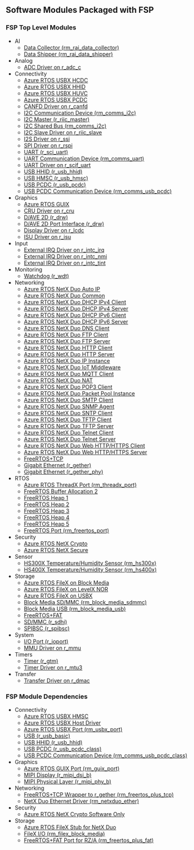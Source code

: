 ## Software Modules Packaged with FSP

### FSP Top Level Modules
  * AI
    * [Data Collector (rm_rai_data_collector)](https://renesas.github.io/rza-fsp/group___r_m___r_a_i___d_a_t_a___c_o_l_l_e_c_t_o_r.html)
    * [Data Shipper (rm_rai_data_shipper)](https://renesas.github.io/rza-fsp/group___r_m___r_a_i___d_a_t_a___s_h_i_p_p_e_r.html)
  * Analog
    * [ADC Driver on r_adc_c](https://renesas.github.io/rza-fsp/group___a_d_c.html)
  * Connectivity
    * [Azure RTOS USBX HCDC](https://github.com/eclipse-threadx/rtos-docs/blob/main/rtos-docs/usbx/index.md)
    * [Azure RTOS USBX HHID](https://github.com/eclipse-threadx/rtos-docs/blob/main/rtos-docs/usbx/index.md)
    * [Azure RTOS USBX HUVC](https://github.com/eclipse-threadx/rtos-docs/blob/main/rtos-docs/usbx/index.md)
    * [Azure RTOS USBX PCDC](https://github.com/eclipse-threadx/rtos-docs/blob/main/rtos-docs/usbx/index.md)
    * [CANFD Driver on r_canfd](https://renesas.github.io/rza-fsp/group___c_a_n_f_d.html)
    * [I2C Communication Device (rm_comms_i2c)](https://renesas.github.io/rza-fsp/group___r_m___c_o_m_m_s___i2_c.html)
    * [I2C Master (r_riic_master)](https://renesas.github.io/rza-fsp/group___r_i_i_c___m_a_s_t_e_r.html)
    * [I2C Shared Bus (rm_comms_i2c)](https://renesas.github.io/rza-fsp/group___r_m___c_o_m_m_s___i2_c.html)
    * [I2C Slave Driver on r_riic_slave](https://renesas.github.io/rza-fsp/group___r_i_i_c___s_l_a_v_e.html)
    * [I2S Driver on r_ssi](https://renesas.github.io/rza-fsp/group___s_s_i.html)
    * [SPI Driver on r_rspi](https://renesas.github.io/rza-fsp/group___r_s_p_i.html)
    * [UART (r_sci_uart)](https://renesas.github.io/rza-fsp/group___s_c_i___u_a_r_t.html)
    * [UART Communication Device (rm_comms_uart)](https://renesas.github.io/rza-fsp/group___r_m___c_o_m_m_s___u_a_r_t.html)
    * [UART Driver on r_scif_uart](https://renesas.github.io/rza-fsp/group___s_c_i_f___u_a_r_t.html)
    * [USB HHID (r_usb_hhid)](https://renesas.github.io/rza-fsp/group___u_s_b___h_h_i_d.html)
    * [USB HMSC (r_usb_hmsc)](https://renesas.github.io/rza-fsp/group___u_s_b___h_m_s_c.html)
    * [USB PCDC (r_usb_pcdc)](https://renesas.github.io/rza-fsp/group___u_s_b___p_c_d_c.html)
    * [USB PCDC Communication Device (rm_comms_usb_pcdc)](https://renesas.github.io/rza-fsp/group___r_m___c_o_m_m_s___u_s_b___p_c_d_c.html)
  * Graphics
    * [Azure RTOS GUIX](https://github.com/eclipse-threadx/rtos-docs/blob/main/rtos-docs/guix/index.md)
    * [CRU Driver on r_cru](https://renesas.github.io/rza-fsp/group___c_r_u.html)
    * [D/AVE 2D (r_drw)](https://www.tes-dst.com/technology-products/gpus/d/ave-2d/)
    * [D/AVE 2D Port Interface (r_drw)](https://renesas.github.io/rza-fsp/group___d_r_w.html)
    * [Display Driver on r_lcdc](https://renesas.github.io/rza-fsp/group___l_c_d_c.html)
    * [ISU Driver on r_isu](https://renesas.github.io/rza-fsp/group___i_s_u.html)
  * Input
    * [External IRQ Driver on r_intc_irq](https://renesas.github.io/rza-fsp/group___i_n_t_c___i_r_q.html)
    * [External IRQ Driver on r_intc_nmi](https://renesas.github.io/rza-fsp/group___i_n_t_c___n_m_i.html)
    * [External IRQ Driver on r_intc_tint](https://renesas.github.io/rza-fsp/group___i_n_t_c___t_i_n_t.html)
  * Monitoring
    * [Watchdog (r_wdt)](https://renesas.github.io/rza-fsp/group___w_d_t.html)
  * Networking
    * [Azure RTOS NetX Duo Auto IP](https://github.com/eclipse-threadx/rtos-docs/blob/main/rtos-docs/netx-duo/netx-duo-auto-ip/chapter1.md)
    * [Azure RTOS NetX Duo Common](https://github.com/eclipse-threadx/rtos-docs/blob/main/rtos-docs/netx-duo/index.md)
    * [Azure RTOS NetX Duo DHCP IPv4 Client](https://github.com/eclipse-threadx/rtos-docs/blob/main/rtos-docs/netx-duo/netx-duo-dhcp-client/chapter1.md)
    * [Azure RTOS NetX Duo DHCP IPv4 Server](https://github.com/eclipse-threadx/rtos-docs/blob/main/rtos-docs/netx-duo/netx-duo-dhcp-server/chapter1.md)
    * [Azure RTOS NetX Duo DHCP IPv6 Client](https://github.com/eclipse-threadx/rtos-docs/blob/main/rtos-docs/netx-duo/netx-duo-dhcpv6-client/chapter1.md)
    * [Azure RTOS NetX Duo DHCP IPv6 Server](https://github.com/eclipse-threadx/rtos-docs/blob/main/rtos-docs/netx-duo/netx-duo-dhcpv6-server/chapter1.md)
    * [Azure RTOS NetX Duo DNS Client](https://github.com/eclipse-threadx/rtos-docs/blob/main/rtos-docs/netx-duo/netx-duo-dns/chapter1.md)
    * [Azure RTOS NetX Duo FTP Client](https://github.com/eclipse-threadx/rtos-docs/blob/main/rtos-docs/netx-duo/netx-duo-ftp/chapter1.md)
    * [Azure RTOS NetX Duo FTP Server](https://github.com/eclipse-threadx/rtos-docs/blob/main/rtos-docs/netx-duo/netx-duo-ftp/chapter1.md)
    * [Azure RTOS NetX Duo HTTP Client](https://github.com/eclipse-threadx/rtos-docs/blob/main/rtos-docs/netx-duo/netx-duo-http/Chapter1.md)
    * [Azure RTOS NetX Duo HTTP Server](https://github.com/eclipse-threadx/rtos-docs/blob/main/rtos-docs/netx-duo/netx-duo-http/Chapter1.md)
    * [Azure RTOS NetX Duo IP Instance](https://github.com/eclipse-threadx/rtos-docs/blob/main/rtos-docs/netx-duo/chapter3.md)
    * [Azure RTOS NetX Duo IoT Middleware](https://github.com/eclipse-threadx/rtos-docs/blob/main/rtos-docs/netx-duo/index.md)
    * [Azure RTOS NetX Duo MQTT Client](https://github.com/eclipse-threadx/rtos-docs/blob/main/rtos-docs/netx-duo/netx-duo-mqtt/chapter1.md)
    * [Azure RTOS NetX Duo NAT](https://github.com/eclipse-threadx/rtos-docs/blob/main/rtos-docs/netx-duo/netx-duo-nat/chapter1.md)
    * [Azure RTOS NetX Duo POP3 Client](https://github.com/eclipse-threadx/rtos-docs/blob/main/rtos-docs/netx-duo/netx-duo-pop3-client/chapter1.md)
    * [Azure RTOS NetX Duo Packet Pool Instance](https://github.com/eclipse-threadx/rtos-docs/blob/main/rtos-docs/netx-duo/chapter3.md)
    * [Azure RTOS NetX Duo SMTP Client](https://github.com/eclipse-threadx/rtos-docs/blob/main/rtos-docs/netx-duo/netx-duo-smtp-client/chapter1.md)
    * [Azure RTOS NetX Duo SNMP Agent](https://github.com/eclipse-threadx/rtos-docs/blob/main/rtos-docs/netx-duo/netx-duo-snmp/chapter1.md)
    * [Azure RTOS NetX Duo SNTP Client](https://github.com/eclipse-threadx/rtos-docs/blob/main/rtos-docs/netx-duo/netx-duo-sntp-client/chapter1.md)
    * [Azure RTOS NetX Duo TFTP Client](https://github.com/eclipse-threadx/rtos-docs/blob/main/rtos-docs/netx-duo/netx-duo-tftp/chapter1.md)
    * [Azure RTOS NetX Duo TFTP Server](https://github.com/eclipse-threadx/rtos-docs/blob/main/rtos-docs/netx-duo/netx-duo-tftp/chapter1.md)
    * [Azure RTOS NetX Duo Telnet Client](https://github.com/eclipse-threadx/rtos-docs/blob/main/rtos-docs/netx-duo/netx-duo-telnet/chapter1.md)
    * [Azure RTOS NetX Duo Telnet Server](https://github.com/eclipse-threadx/rtos-docs/blob/main/rtos-docs/netx-duo/netx-duo-telnet/chapter1.md)
    * [Azure RTOS NetX Duo Web HTTP/HTTPS Client](https://github.com/eclipse-threadx/rtos-docs/blob/main/rtos-docs/netx-duo/netx-duo-web-http/chapter1.md)
    * [Azure RTOS NetX Duo Web HTTP/HTTPS Server](https://github.com/eclipse-threadx/rtos-docs/blob/main/rtos-docs/netx-duo/netx-duo-web-http/chapter1.md)
    * [FreeRTOS+TCP](https://www.freertos.org/FreeRTOS-Plus/FreeRTOS_Plus_TCP/TCP_IP_Configuration.html)
    * [Gigabit Ethernet (r_gether)](https://renesas.github.io/rza-fsp/group___g_e_t_h_e_r.html)
    * [Gigabit Ethernet (r_gether_phy)](https://renesas.github.io/rza-fsp/group___g_e_t_h_e_r___p_h_y.html)
  * RTOS
    * [Azure RTOS ThreadX Port (rm_threadx_port)](https://renesas.github.io/rza-fsp/group___r_m___t_h_r_e_a_d_x___p_o_r_t.html)
    * [FreeRTOS Buffer Allocation 2](https://www.freertos.org/Documentation/03-Libraries/02-FreeRTOS-plus/02-FreeRTOS-plus-TCP/05-Buffer-management)
    * [FreeRTOS Heap 1](https://www.freertos.org/a00111.html#heap_1)
    * [FreeRTOS Heap 2](https://www.freertos.org/a00111.html#heap_2)
    * [FreeRTOS Heap 3](https://www.freertos.org/a00111.html#heap_3)
    * [FreeRTOS Heap 4](https://www.freertos.org/a00111.html#heap_4)
    * [FreeRTOS Heap 5](https://www.freertos.org/a00111.html#heap_5)
    * [FreeRTOS Port (rm_freertos_port)](https://renesas.github.io/rza-fsp/group___r_m___f_r_e_e_r_t_o_s___p_o_r_t.html)
  * Security
    * [Azure RTOS NetX Crypto](https://github.com/eclipse-threadx/rtos-docs/blob/main/rtos-docs/netx-duo/netx-duo-crypto/chapter1.md)
    * [Azure RTOS NetX Secure](https://github.com/eclipse-threadx/rtos-docs/blob/main/rtos-docs/netx-duo/netx-duo-secure-tls/chapter1.md)
  * Sensor
    * [HS300X Temperature/Humidity Sensor (rm_hs300x)](https://renesas.github.io/rza-fsp/group___r_m___h_s300_x.html)
    * [HS400X Temperature/Humidity Sensor (rm_hs400x)](https://renesas.github.io/rza-fsp/group___r_m___h_s400_x.html)
  * Storage
    * [Azure RTOS FileX on Block Media](https://github.com/eclipse-threadx/rtos-docs/blob/main/rtos-docs/filex/index.md)
    * [Azure RTOS FileX on LevelX NOR](https://github.com/eclipse-threadx/rtos-docs/blob/main/rtos-docs/filex/index.md)
    * [Azure RTOS FileX on USBX](https://github.com/eclipse-threadx/rtos-docs/blob/main/rtos-docs/filex/index.md)
    * [Block Media SD/MMC (rm_block_media_sdmmc)](https://renesas.github.io/rza-fsp/group___r_m___b_l_o_c_k___m_e_d_i_a___s_d_m_m_c.html)
    * [Block Media USB (rm_block_media_usb)](https://renesas.github.io/rza-fsp/group___r_m___b_l_o_c_k___m_e_d_i_a___u_s_b.html)
    * [FreeRTOS+FAT](https://www.freertos.org/FreeRTOS-Plus/FreeRTOS_Plus_FAT/index.html)
    * [SD/MMC (r_sdhi)](https://renesas.github.io/rza-fsp/group___s_d_h_i.html)
    * [SPIBSC (r_spibsc)](https://renesas.github.io/rza-fsp/group___s_p_i_b_s_c.html)
  * System
    * [I/O Port (r_ioport)](https://renesas.github.io/rza-fsp/group___i_o_p_o_r_t.html)
    * [MMU Driver on r_mmu](https://renesas.github.io/rza-fsp/group___m_m_u.html)
  * Timers
    * [Timer (r_gtm)](https://renesas.github.io/rza-fsp/group___g_t_m.html)
    * [Timer Driver on r_mtu3](https://renesas.github.io/rza-fsp/group___m_t_u3.html)
  * Transfer
    * [Transfer Driver on r_dmac](https://renesas.github.io/rza-fsp/group___d_m_a_c.html)


### FSP Module Dependencies
  * Connectivity
    * [Azure RTOS USBX HMSC](https://github.com/eclipse-threadx/rtos-docs/blob/main/rtos-docs/usbx/index.md)
    * [Azure RTOS USBX Host Driver](https://renesas.github.io/rza-fsp/group___u_s_b_x.html)
    * [Azure RTOS USBX Port (rm_usbx_port)](https://renesas.github.io/rza-fsp/group___u_s_b_x.html)
    * [USB (r_usb_basic)](https://renesas.github.io/rza-fsp/group___u_s_b.html)
    * [USB HHID (r_usb_hhid)](https://renesas.github.io/rza-fsp/group___u_s_b___h_h_i_d.html)
    * [USB PCDC (r_usb_pcdc_class)](https://renesas.github.io/rza-fsp/group___u_s_b___p_c_d_c.html)
    * [USB PCDC Communication Device (rm_comms_usb_pcdc_class)](https://renesas.github.io/rza-fsp/group___r_m___c_o_m_m_s___u_s_b___p_c_d_c.html)
  * Graphics
    * [Azure RTOS GUIX Port (rm_guix_port)](https://renesas.github.io/rza-fsp/group___r_m___g_u_i_x___p_o_r_t.html)
    * [MIPI Display (r_mipi_dsi_b)](https://renesas.github.io/rza-fsp/group___m_i_p_i___d_s_i.html)
    * [MIPI Physical Layer (r_mipi_phy_b)](https://renesas.github.io/rza-fsp/)
  * Networking
    * [FreeRTOS+TCP Wrapper to r_gether (rm_freertos_plus_tcp)](https://renesas.github.io/rza-fsp/group___f_r_e_e_r_t_o_s___p_l_u_s___t_c_p.html)
    * [NetX Duo Ethernet Driver (rm_netxduo_ether)](https://github.com/eclipse-threadx/rtos-docs/blob/main/rtos-docs/netx-duo/chapter5.md)
  * Security
    * [Azure RTOS NetX Crypto Software Only](https://renesas.github.io/rza-fsp/group___r_m___n_e_t_x___s_e_c_u_r_e___c_r_y_p_t_o.html)
  * Storage
    * [Azure RTOS FileX Stub for NetX Duo](https://github.com/eclipse-threadx/rtos-docs/blob/main/rtos-docs/filex/index.md)
    * [FileX I/O (rm_filex_block_media)](https://renesas.github.io/rza-fsp/group___r_m___f_i_l_e_x___b_l_o_c_k___m_e_d_i_a.html)
    * [FreeRTOS+FAT Port for RZ/A (rm_freertos_plus_fat)](https://www.freertos.org/FreeRTOS-Plus/FreeRTOS_Plus_FAT/index.html)
